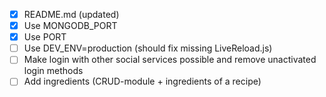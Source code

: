 - [x] README.md (updated)
- [x] Use MONGODB_PORT
- [x] Use PORT
- [ ] Use DEV_ENV=production (should fix missing LiveReload.js)
- [ ] Make login with other social services possible and remove unactivated login methods
- [ ] Add ingredients (CRUD-module + ingredients of a recipe)
